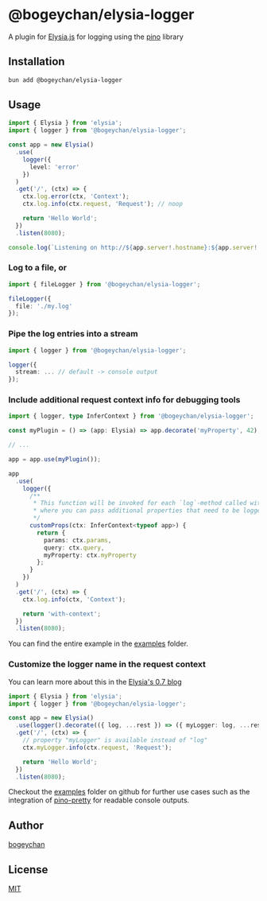 # @bogeychan/elysia-logger

A plugin for [Elysia.js](https://elysiajs.com) for logging using the [pino](https://getpino.io) library

## Installation

```bash
bun add @bogeychan/elysia-logger
```

## Usage

```ts
import { Elysia } from 'elysia';
import { logger } from '@bogeychan/elysia-logger';

const app = new Elysia()
  .use(
    logger({
      level: 'error'
    })
  )
  .get('/', (ctx) => {
    ctx.log.error(ctx, 'Context');
    ctx.log.info(ctx.request, 'Request'); // noop

    return 'Hello World';
  })
  .listen(8080);

console.log(`Listening on http://${app.server!.hostname}:${app.server!.port}`);
```

### Log to a file, or

```ts
import { fileLogger } from '@bogeychan/elysia-logger';

fileLogger({
  file: './my.log'
});
```

### Pipe the log entries into a stream

```ts
import { logger } from '@bogeychan/elysia-logger';

logger({
  stream: ... // default -> console output
});
```

### Include additional request context info for debugging tools

```ts
import { logger, type InferContext } from '@bogeychan/elysia-logger';

const myPlugin = () => (app: Elysia) => app.decorate('myProperty', 42);

// ...

app = app.use(myPlugin());

app
  .use(
    logger({
      /**
       * This function will be invoked for each `log`-method called with `context`
       * where you can pass additional properties that need to be logged
       */
      customProps(ctx: InferContext<typeof app>) {
        return {
          params: ctx.params,
          query: ctx.query,
          myProperty: ctx.myProperty
        };
      }
    })
  )
  .get('/', (ctx) => {
    ctx.log.info(ctx, 'Context');

    return 'with-context';
  })
  .listen(8080);
```

You can find the entire example in the [examples](./examples/with-context) folder.

### Customize the logger name in the request context

You can learn more about this in the [Elysia's 0.7 blog](https://elysiajs.com/blog/elysia-07.html)

```ts
import { Elysia } from 'elysia';
import { logger } from '@bogeychan/elysia-logger';

const app = new Elysia()
  .use(logger().decorate(({ log, ...rest }) => ({ myLogger: log, ...rest })))
  .get('/', (ctx) => {
    // property "myLogger" is available instead of "log"
    ctx.myLogger.info(ctx.request, 'Request');

    return 'Hello World';
  })
  .listen(8080);
```

Checkout the [examples](./examples) folder on github for further use cases such as the integration of [pino-pretty](https://github.com/pinojs/pino-pretty) for readable console outputs.

## Author

[bogeychan](https://github.com/bogeychan)

## License

[MIT](LICENSE)


